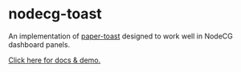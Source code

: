 # nodecg-toast
An implementation of [paper-toast](https://elements.polymer-project.org/elements/paper-toast) designed to work well in NodeCG dashboard panels.

[Click here for docs & demo.](http://nodecgelements.github.io/nodecg-toast)